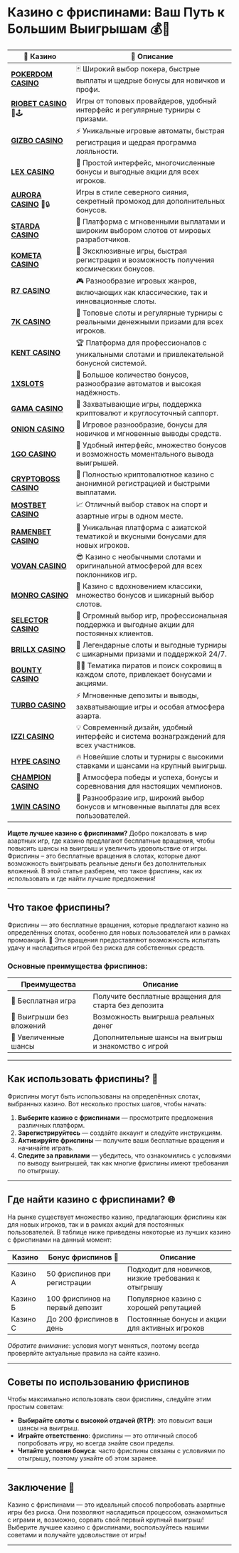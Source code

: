 # Казино с фриспинами: Ваш Путь к Большим Выигрышам 💰🎰
| 🎰 Казино          | 🔑 Описание                                                                                 |
|--------------------|---------------------------------------------------------------------------------------------|
| **[POKERDOM CASINO](https://brandplay.link/Bxg7SC7H)** | 🃏 Широкий выбор покера, быстрые выплаты и щедрые бонусы для новичков и профи.      |
| **[RIOBET CASINO](https://brandplay.link/dtx89f2L)** 🌟🕹️ | Игры от топовых провайдеров, удобный интерфейс и регулярные турниры с призами.   |
| **[GIZBO CASINO](https://gizbo-tea02.com/c8e962e89)** | ⚡ Уникальные игровые автоматы, быстрая регистрация и щедрая программа лояльности.  |
| **[LEX CASINO](https://brandplay.link/2HFTmBc8)** | 🎲 Простой интерфейс, многочисленные бонусы и выгодные акции для всех игроков.       |
| **[AURORA CASINO](https://10trafic-stat2.com/click/668546566bcc6313411604c7/6766/15114/subaccount?promocode=PROMOLB)** 🌌🔒 | Игры в стиле северного сияния, секретный промокод для дополнительных бонусов.       |
| **[STARDA CASINO](https://brandplay.link/cpFQbWKn)** | 💫 Платформа с мгновенными выплатами и широким выбором слотов от мировых разработчиков.|
| **[KOMETA CASINO](https://brandplay.link/tLG15CCb)** | 🚀 Эксклюзивные игры, быстрая регистрация и возможность получения космических бонусов. |
| **[R7 CASINO](https://brandplay.link/zPmNmTWG)** | 🎮 Разнообразие игровых жанров, включающих как классические, так и инновационные слоты. |
| **[7K CASINO](https://brandplay.link/dd46bNgD)** | 🎰 Топовые слоты и регулярные турниры с реальными денежными призами для всех игроков.   |
| **[KENT CASINO](https://brandplay.link/tj7BwCb4)** | 🏆 Платформа для профессионалов с уникальными слотами и привлекательной бонусной системой.|
| **[1XSLOTS](https://brandplay.link/R4xfxqdm)** | 🎁 Большое количество бонусов, разнообразие автоматов и высокая надёжность.            |
| **[GAMA CASINO](https://brandplay.link/zrZpLFTP)** | 🎲 Захватывающие игры, поддержка криптовалют и круглосуточный саппорт.                  |
| **[ONION CASINO](https://obclk001-2d.top/click?offer_id=986&partner_id=10542&landing_id=1798&utm_medium=affiliate&sub_1=oncasino3)** | 🎰 Игровое разнообразие, бонусы для новичков и мгновенные выводы средств.            |
| **[1GO CASINO](https://1go-ircp01.com/ce015f410)** | 🌟 Удобный интерфейс, множество бонусов и возможность моментального вывода выигрышей. |
| **[CRYPTOBOSS CASINO](https://cryptobossc.online/d847bcfa9)** | 🚀 Полностью криптовалютное казино с анонимной регистрацией и быстрыми выплатами.       |
| **[MOSTBET CASINO](https://ktbtis024ifqfn0mst.com/beQs)** | 📈 Отличный выбор ставок на спорт и азартные игры в одном месте.                      |
| **[RAMENBET CASINO](https://get.saltyram.com/ru/registration?apkpop=0&partner=p24970p3296034p5526)** | 🍜 Уникальная платформа с азиатской тематикой и вкусными бонусами для новых игроков. |
| **[VOVAN CASINO](https://vovan.site/d098ab058)** | 😎 Казино с необычными слотами и оригинальной атмосферой для всех поклонников игр.   |
| **[MONRO CASINO](https://mnr-ircp01.com/c3ce72a2c)** | 💃 Казино с вдохновением классики, множество бонусов и шикарный выбор слотов.        |
| **[SELECTOR CASINO](https://gosel.vc/SELVK)** | 🎯 Огромный выбор игр, профессиональная поддержка и выгодные акции для постоянных клиентов.|
| **[BRILLX CASINO](https://brillx.uno/BRIVK)** | 💎 Легендарные слоты и выгодные турниры с шикарными призами и поддержкой 24/7.        |
| **[BOUNTY CASINO](https://bounty-casino.de/BOVK)** | 🏴‍☠️ Тематика пиратов и поиск сокровищ в каждом слоте, привлекает бонусами и акциями. |
| **[TURBO CASINO](https://turbo-casino.cc/TURVK)** | ⚡ Мгновенные депозиты и выводы, захватывающие игры и особая атмосфера азарта.       |
| **[IZZI CASINO](https://izzi-fr03.com/ca7c8a7b7)** | 💡 Современный дизайн, удобный интерфейс и система вознаграждений для всех участников. |
| **[HYPE CASINO](https://hypekaz.com/dc2f44ad0)** | 🔥 Новейшие слоты и турниры с высокими ставками и шансами на крупный выигрыш.        |
| **[CHAMPION CASINO](https://champcasino.ink/pobeda/doa-hats?p80412p305331p112c)** | 🏅 Атмосфера победы и успеха, бонусы и соревнования для настоящих чемпионов.         |
| **[1WIN CASINO](https://brandplay.link/6F5VqbyZ)** | 🎲 Разнообразие игр, широкий выбор бонусов и мгновенные выплаты для всех пользователей.|

**Ищете лучшее казино с фриспинами?** Добро пожаловать в мир азартных игр, где казино предлагают бесплатные вращения, чтобы повысить шансы на выигрыш и увеличить удовольствие от игры. Фриспины – это бесплатные вращения в слотах, которые дают возможность выигрывать реальные деньги без дополнительных вложений. В этой статье разберем, что такое фриспины, как их использовать и где найти лучшие предложения!

---

## Что такое фриспины?

Фриспины — это бесплатные вращения, которые предлагают казино на определённых слотах, особенно для новых пользователей или в рамках промоакций. 🎁 Эти вращения предоставляют возможность испытать удачу и насладиться игрой без риска для собственных средств.

### Основные преимущества фриспинов:

| Преимущества | Описание |
|--------------|----------|
| 🎉 Бесплатная игра | Получите бесплатные вращения для старта без депозита |
| 💸 Выигрыши без вложений | Возможность выигрыша реальных денег |
| 🚀 Увеличенные шансы | Дополнительные шансы на выигрыш и знакомство с игрой |

---

## Как использовать фриспины? 🎲

Фриспины могут быть использованы на определённых слотах, выбранных казино. Вот несколько простых шагов, чтобы начать:

1. **Выберите казино с фриспинами** — просмотрите предложения различных платформ.
2. **Зарегистрируйтесь** — создайте аккаунт и следуйте инструкциям.
3. **Активируйте фриспины** — получите ваши бесплатные вращения и начинайте играть.
4. **Следите за правилами** — убедитесь, что ознакомились с условиями по выводу выигрышей, так как многие фриспины имеют требования по отыгрышу.

---

## Где найти казино с фриспинами? 🌐

На рынке существует множество казино, предлагающих фриспины как для новых игроков, так и в рамках акций для постоянных пользователей. В таблице ниже приведены некоторые из лучших казино с фриспинами на данный момент:

| Казино | Бонус фриспинов 🎁 | Описание |
|--------|----------------------|----------|
| Казино А | 50 фриспинов при регистрации | Подходит для новичков, низкие требования к отыгрышу |
| Казино Б | 100 фриспинов на первый депозит | Популярное казино с хорошей репутацией |
| Казино С | До 200 фриспинов в день | Постоянные бонусы и акции для активных игроков |

*Обратите внимание*: условия могут меняться, поэтому всегда проверяйте актуальные правила на сайте казино.

---

## Советы по использованию фриспинов

Чтобы максимально использовать свои фриспины, следуйте этим простым советам:

- **Выбирайте слоты с высокой отдачей (RTP)**: это повысит ваши шансы на выигрыш.
- **Играйте ответственно**: фриспины — это отличный способ попробовать игру, но всегда знайте свои пределы.
- **Читайте условия бонуса**: часто фриспины связаны с условиями по отыгрышу, поэтому узнайте об этом заранее.

---

## Заключение 🎉

Казино с фриспинами — это идеальный способ попробовать азартные игры без риска. Они позволяют насладиться процессом, ознакомиться с играми и, возможно, сорвать свой первый крупный выигрыш! Выберите лучшее казино с фриспинами, воспользуйтесь нашими советами и получайте удовольствие от игры!

---

